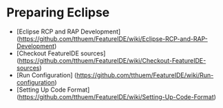 # Preparing Eclipse

* [Eclipse RCP and RAP Development] (https://github.com/tthuem/FeatureIDE/wiki/Eclipse-RCP-and-RAP-Development)
* [Checkout FeatureIDE sources] (https://github.com/tthuem/FeatureIDE/wiki/Checkout-FeatureIDE-sources)
* [Run Configuration] (https://github.com/tthuem/FeatureIDE/wiki/Run-configuration)
* [Setting Up Code Format] (https://github.com/tthuem/FeatureIDE/wiki/Setting-Up-Code-Format)
